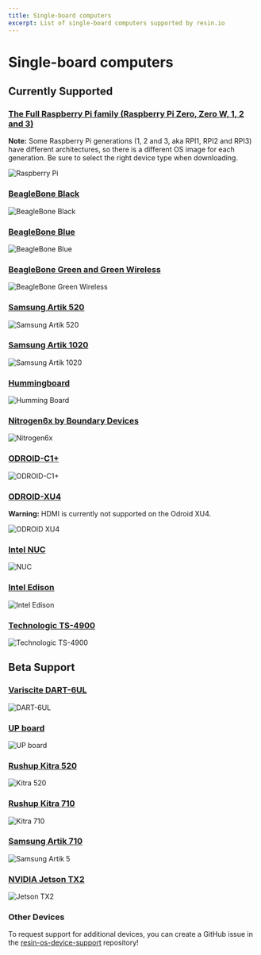 ```yaml
---
title: Single-board computers
excerpt: List of single-board computers supported by resin.io
---
```


# Single-board computers

## Currently Supported

### [The Full Raspberry Pi family (Raspberry Pi Zero, Zero W, 1, 2 and 3)](https://www.raspberrypi.org/products/)

__Note:__ Some Raspberry Pi generations (1, 2 and 3, aka RPI1, RPI2 and RPI3) have different architectures, so there is a different OS image for each generation. Be sure to select the right device type when downloading.

![Raspberry Pi](/img/rpi_b_plus.jpg)

### [BeagleBone Black](http://beagleboard.org/black)

![BeagleBone Black](/img/bbb.jpg)

### [BeagleBone Blue](http://beagleboard.org/blue)

![BeagleBone Blue](/img/beaglebone/beagle-blue.png)

### [BeagleBone Green and Green Wireless](http://www.seeedstudio.com/wiki/SeeedStudio_BeagleBone_Green_Wireless)

![BeagleBone Green Wireless](/img/beaglebone-green-wireless.jpg)

### [Samsung Artik 520](https://www.artik.io/modules/artik-520/)

![Samsung Artik 520](/img/artik5/samsung-artik-5.jpg)

### [Samsung Artik 1020](https://www.artik.io/modules/overview/artik-10/)

![Samsung Artik 1020](/img/artik10/samsung-artik-10.jpg)

### [Hummingboard](http://www.solid-run.com/products/hummingboard/)

![Humming Board](/img/hummingBoard.png)

### [Nitrogen6x by Boundary Devices](http://boundarydevices.com/product/nitrogen6x-board-imx6-arm-cortex-a9-sbc/)

![Nitrogen6x](/img/nitrogen6x.jpg)

### [ODROID-C1+](http://www.hardkernel.com/main/products/prdt_info.php?g_code=G143703355573)

![ODROID-C1+](/img/odroidC1Board.jpg)

### [ODROID-XU4](http://www.hardkernel.com/main/products/prdt_info.php?g_code=G143452239825&tab_idx=1)

__Warning:__ HDMI is currently not supported on the Odroid XU4.

![ODROID XU4](/img/odroidXUBoard.jpg)

### [Intel NUC](http://www.intel.com/content/www/us/en/nuc/overview.html)

![NUC](/img/NUC/nuc.jpg)

### [Intel Edison](http://www.intel.com/content/www/us/en/do-it-yourself/edison.html)

![Intel Edison](/img/edison.jpg)

### [Technologic TS-4900](https://www.embeddedarm.com/products/TS-4900)

![Technologic TS-4900](/img/ts-4900.jpg)

## Beta Support

### [Variscite DART-6UL](http://www.variscite.com/products/system-on-module-som/cortex-a7/dart-6ul-freescale-imx-6ul)

![DART-6UL](/img/dart6ul.jpg)

### [UP board](http://www.up-board.org/up/)

![UP board](/img/up-board/up-board.png)

### [Rushup Kitra 520](https://www.rushup.tech/kitra520/)

![Kitra 520](/img/kitra/520.png)

### [Rushup Kitra 710](https://www.rushup.tech/kitra710/)

![Kitra 710](/img/kitra/710.png)

### [Samsung Artik 710](https://www.artik.io/modules/artik-710/)

![Samsung Artik 5](/img/artik710/A710.jpg)

### [NVIDIA Jetson TX2](https://developer.nvidia.com/embedded/buy/jetson-tx2)

![Jetson TX2](/img/jetson/jetson-tx2.png)

### Other Devices

To request support for additional devices, you can create a GitHub issue in the
[resin-os-device-support](https://github.com/resin-os/resin-os-device-support)
repository!
